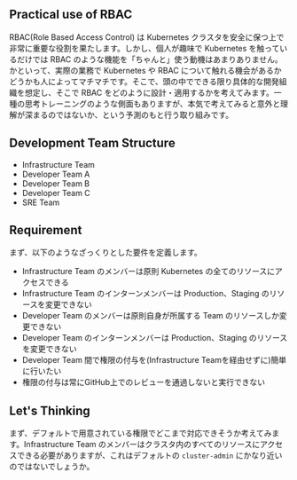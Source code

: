 ## Practical use of RBAC
RBAC(Role Based Access Control) は Kubernetes クラスタを安全に保つ上で非常に重要な役割を果たします。しかし、個人が趣味で Kubernetes を触っているだけでは RBAC のような機能を「ちゃんと」使う動機はあまりありません。かといって、実際の業務で Kubernetes や RBAC について触れる機会があるかどうかも人によってマチマチです。そこで、頭の中でできる限り具体的な開発組織を想定し、そこで RBAC をどのように設計・適用するかを考えてみます。一種の思考トレーニングのような側面もありますが、本気で考えてみると意外と理解が深まるのではないか、という予測のもと行う取り組みです。

## Development Team Structure
- Infrastructure Team
- Developer Team A
- Developer Team B
- Developer Team C
- SRE Team

## Requirement
まず、以下のようなざっくりとした要件を定義します。

- Infrastructure Team のメンバーは原則 Kubernetes の全てのリソースにアクセスできる
- Infrastructure Team のインターンメンバーは Production、Staging のリソースを変更できない
- Developer Team のメンバーは原則自身が所属する Team のリソースしか変更できない
- Developer Team のインターンメンバーは Production、Staging のリソースを変更できない
- Developer Team 間で権限の付与を(Infrastructure Teamを経由せずに)簡単に行いたい
- 権限の付与は常にGitHub上でのレビューを通過しないと実行できない


## Let's Thinking 
まず、デフォルトで用意されている権限でどこまで対応できそうか考えてみます。Infrastructure Team のメンバーはクラスタ内のすべてのリソースにアクセスできる必要がありますが、これはデフォルトの `cluster-admin` にかなり近いのではないでしょうか。

